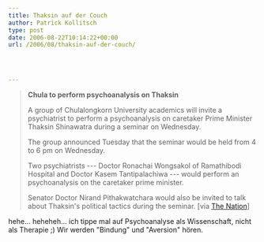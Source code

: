 ```yaml
---
title: Thaksin auf der Couch
author: Patrick Kollitsch
type: post
date: 2006-08-22T10:14:22+00:00
url: /2006/08/thaksin-auf-der-couch/




---
```


  


> **Chula to perform psychoanalysis on Thaksin**
> 
> A group of Chulalongkorn University academics will invite a psychiatrist to perform a psychoanalysis on caretaker Prime Minister Thaksin Shinawatra during a seminar on Wednesday.
> 
> The group announced Tuesday that the seminar would be held from 4 to 6 pm on Wednesday.
> 
> Two psychiatrists --- Doctor Ronachai Wongsakol of Ramathibodi Hospital and Doctor Kasem Tantipalachiwa --- would perform an psychoanalysis on the caretaker prime minister.
> 
> Senator Doctor Nirand Pithakwatchara would also be invited to talk about Thaksin's political tactics during the seminar. [via [The Nation][1]]

hehe... heheheh... ich tippe mal auf Psychoanalyse als Wissenschaft, nicht als Therapie ;) Wir werden "Bindung" und "Aversion" h&ouml;ren.

 [1]: http://www.nationmultimedia.com/breakingnews/read.php?newsid=30011700
